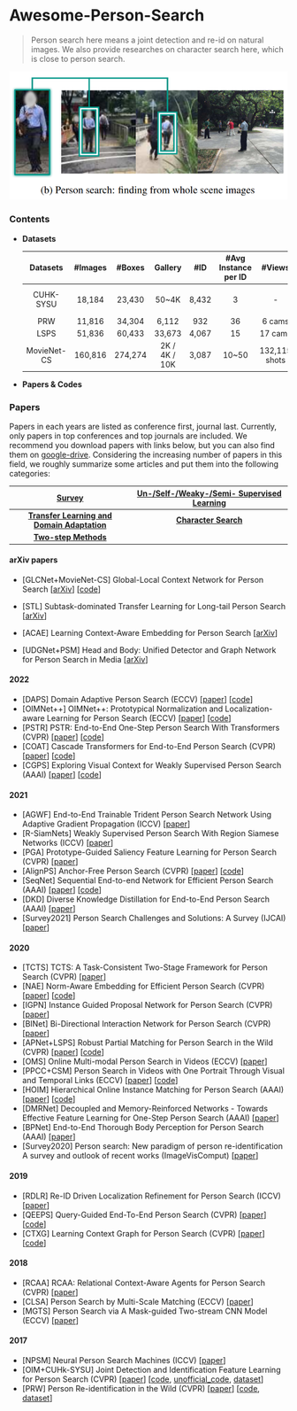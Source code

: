 # Awesome-Person-Search
> Person search here means a joint detection and re-id on natural images. We also provide researches on character search here, which is close to person search.

![image-20220208141537783](README.assets/image-20220208141537783.png)

### Contents

+ **Datasets**

    |  Datasets   | #Images | #Boxes  |    Gallery    |  #ID  | #Avg Instance per ID |    #Views     |          Scene          | Box per Background |                            Links                             |
    | :---------: | :-----: | :-----: | :-----------: | :---: | :------------------: | :-----------: | :---------------------: | :----------------: | :----------------------------------------------------------: |
    |  CUHK-SYSU  | 18,184  | 23,430  |     50~4K     | 8,432 |          3           |       -       | surveillance, movies/TV |         -          | [homepage](https://github.com/ShuangLI59/person_search), [google-drive](https://drive.google.com/file/d/1z3LsFrJTUeEX3-XjSEJMOBrslxD2T5af/view) |
    |     PRW     | 11,816  | 34,304  |     6,112     |  932  |          36          |    6 cams     |      surveillance       |       5,717        |   [homepage](https://github.com/liangzheng06/PRW-baseline)   |
    |    LSPS     | 51,836  | 60,433  |    33,673     | 4,067 |          15          |    17 cams    |      surveillance       |       3,555        |                              -                               |
    | MovieNet-CS | 160,816 | 274,274 | 2K / 4K / 10K | 3,087 |        10~50         | 132,115 shots |         movies          |        2.1         | [google-drive_dir](https://drive.google.com/drive/folders/1wbq5jptOGxXDE0ze1tAMdcvXEaE1Wybt) |



+ **Papers & Codes**



### Papers

Papers in each years are listed as conference first, journal last. Currently, only papers in top conferences and top journals are included. We recommend you download papers with links below, but you can also find them on [google-drive](https://drive.google.com/drive/u/0/folders/18uP-XXrdCXEEVMG1DHPJllBH1XeOxFPW). Considering the increasing number of papers in this field, we roughly summarize some articles and put them into the following categories:

|                   [Survey](src/Survey.md)                    | [Un-/Self-/Weaky-/Semi- Supervised Learning](src/XSupervised_Learning.md) |
| :----------------------------------------------------------: | :----------------------------------------------------------: |
| [**Transfer Learning and Domain Adaptation**](src/Transfer_Learning_and_Domain_Adaptation.md) |       [**Character Search**](src/Character_Search.md)        |
|       [**Two-step Methods**](src/Two-step_Methods.md)        |                                                              |



#### arXiv papers

+ [GLCNet+MovieNet-CS] Global-Local Context Network for Person Search [[arXiv](https://arxiv.org/pdf/2112.02500.pdf)] [[code](https://github.com/ZhengPeng7/GLCNet)]

+ [STL] Subtask-dominated Transfer Learning for Long-tail Person Search [[arXiv](https://arxiv.org/pdf/2112.00527.pdf)]

+ [ACAE] Learning Context-Aware Embedding for Person Search [[arXiv](https://arxiv.org/pdf/2111.14316.pdf)]

+ [UDGNet+PSM] Head and Body: Unified Detector and Graph Network for Person Search in Media [[arXiv](https://arxiv.org/pdf/2111.13888.pdf)]

#### 2022

+ [DAPS] Domain Adaptive Person Search (ECCV) [[paper](https://arxiv.org/pdf/2207.11898.pdf)] [[code](https://github.com/caposerenity/DAPS)]
+ [OIMNet++] OIMNet++: Prototypical Normalization and Localization-aware Learning for Person Search (ECCV) [[paper](https://arxiv.org/pdf/2207.10320.pdf)] [[code](https://github.com/cvlab-yonsei/OIMNetPlus)]
+ [PSTR] PSTR: End-to-End One-Step Person Search With Transformers (CVPR) [[paper](https://arxiv.org/pdf/2204.03340.pdf)] [[code](https://github.com/JialeCao001/PSTR)]
+ [COAT] Cascade Transformers for End-to-End Person Search (CVPR) [[paper](https://arxiv.org/pdf/2203.09642.pdf)] [[code](https://github.com/Kitware/COAT)]
+ [CGPS] Exploring Visual Context for Weakly Supervised Person Search (AAAI) [[paper](https://arxiv.org/pdf/2106.10506.pdf)] [[code](https://github.com/ljpadam/CGPS)]

#### 2021

+ [AGWF] End-to-End Trainable Trident Person Search Network Using Adaptive Gradient Propagation (ICCV) [[paper](https://openaccess.thecvf.com/content/ICCV2021/papers/Han_End-to-End_Trainable_Trident_Person_Search_Network_Using_Adaptive_Gradient_Propagation_ICCV_2021_paper.pdf)]
+ [R-SiamNets] Weakly Supervised Person Search With Region Siamese Networks (ICCV) [[paper](https://arxiv.org/pdf/2109.06109.pdf)]
+ [PGA] Prototype-Guided Saliency Feature Learning for Person Search (CVPR) [[paper](https://openaccess.thecvf.com/content/CVPR2021/papers/Kim_Prototype-Guided_Saliency_Feature_Learning_for_Person_Search_CVPR_2021_paper.pdf)]
+ [AlignPS] Anchor-Free Person Search (CVPR) [[paper](https://arxiv.org/abs/2103.11617)] [[code](https://github.com/daodaofr/AlignPS)]
+ [SeqNet] Sequential End-to-end Network for Efficient Person Search (AAAI) [[paper](https://arxiv.org/pdf/2103.10148.pdf)] [[code](https://github.com/serend1p1ty/SeqNet)]
+ [DKD] Diverse Knowledge Distillation for End-to-End Person Search (AAAI) [[paper](https://arxiv.org/pdf/2012.11187)]
+ [Survey2021] Person Search Challenges and Solutions: A Survey (IJCAI) [[paper](https://arxiv.org/pdf/2105.01605)]

#### 2020

+ [TCTS] TCTS: A Task-Consistent Two-Stage Framework for Person Search (CVPR) [[paper](https://openaccess.thecvf.com/content_CVPR_2020/papers/Wang_TCTS_A_Task-Consistent_Two-Stage_Framework_for_Person_Search_CVPR_2020_paper.pdf)]
+ [NAE] Norm-Aware Embedding for Efficient Person Search (CVPR) [[paper](https://openaccess.thecvf.com/content_CVPR_2020/papers/Chen_Norm-Aware_Embedding_for_Efficient_Person_Search_CVPR_2020_paper.pdf)] [[code](https://github.com/dichen-cd/NAE4PS)]
+ [IGPN] Instance Guided Proposal Network for Person Search (CVPR) [[paper](https://openaccess.thecvf.com/content_CVPR_2020/papers/Dong_Instance_Guided_Proposal_Network_for_Person_Search_CVPR_2020_paper.pdf)]
+ [BINet] Bi-Directional Interaction Network for Person Search (CVPR) [[paper](https://openaccess.thecvf.com/content_CVPR_2020/papers/Dong_Bi-Directional_Interaction_Network_for_Person_Search_CVPR_2020_paper.pdf)]
+ [APNet+LSPS] Robust Partial Matching for Person Search in the Wild (CVPR) [[paper](https://arxiv.org/pdf/2004.09329.pdf)] [[code](https://github.com/zhongyingji/APNet)]
+ [OMS] Online Multi-modal Person Search in Videos (ECCV) [[paper](https://arxiv.org/pdf/2008.03546.pdf)]
+ [PPCC+CSM] Person Search in Videos with One Portrait Through Visual and Temporal Links (ECCV) [[paper](https://arxiv.org/pdf/1807.10510)] [[code](https://github.com/hqqasw/person-search-PPCC)]
+ [HOIM] Hierarchical Online Instance Matching for Person Search (AAAI) [[paper](https://ojs.aaai.org/index.php/AAAI/article/view/6623/6477)] [[code](https://github.com/dichen-cd/HOIM-PyTorch)]
+ [DMRNet] Decoupled and Memory-Reinforced Networks - Towards Effective Feature Learning for One-Step Person Search (AAAI) [[paper](https://arxiv.org/pdf/2102.10795)]
+ [BPNet] End-to-End Thorough Body Perception for Person Search (AAAI) [[paper](https://ojs.aaai.org/index.php/AAAI/article/view/6886/6740)]
+ [Survey2020] Person search: New paradigm of person re-identification A survey and outlook of recent works (ImageVisComput) [[paper](https://www.researchgate.net/publication/342599179_Person_search_New_paradigm_of_person_re-identification_A_survey_and_outlook_of_recent_works/fulltext/5efc8586299bf18816f6243a/Person-search-New-paradigm-of-person-re-identification-A-survey-and-outlook-of-recent-works.pdf)]

#### 2019

+ [RDLR] Re-ID Driven Localization Refinement for Person Search (ICCV) [[paper](https://arxiv.org/pdf/1909.08580)]
+ [QEEPS] Query-Guided End-To-End Person Search (CVPR) [[paper](https://arxiv.org/pdf/1905.01203)] [[code](https://github.com/munjalbharti/Query-guided-End-to-End-Person-Search)]
+ [CTXG] Learning Context Graph for Person Search (CVPR) [[paper](https://arxiv.org/pdf/1905.01203.pdf)] [[code](https://github.com/sjtuzq/person_search_gcn)]

#### 2018

+ [RCAA] RCAA: Relational Context-Aware Agents for Person Search (CVPR) [[paper](https://www.ecva.net/papers/eccv_2018/papers_ECCV/papers/Xiaojun_Chang_RCAA_Relational_Context-Aware_ECCV_2018_paper.pdf)]
+ [CLSA] Person Search by Multi-Scale Matching (ECCV) [[paper](https://arxiv.org/pdf/1807.08582)]
+ [MGTS] Person Search via A Mask-guided Two-stream CNN Model (ECCV) [[paper](https://arxiv.org/pdf/1807.08107)]

#### 2017

+ [NPSM] Neural Person Search Machines (ICCV) [[paper](https://arxiv.org/pdf/1707.06777)]
+ [OIM+CUHk-SYSU] Joint Detection and Identification Feature Learning for Person Search (CVPR) [[paper](https://arxiv.org/pdf/1604.01850)] [[code](https://github.com/ShuangLI59/person_search), [unofficial_code](https://github.com/serend1p1ty/person_search), [dataset](https://drive.google.com/file/d/1z3LsFrJTUeEX3-XjSEJMOBrslxD2T5af/view)]
+ [PRW] Person Re-identification in the Wild (CVPR) [[paper](https://arxiv.org/pdf/1604.02531)] [[code](https://github.com/liangzheng06/PRW-baseline), [dataset](http://zheng-lab.cecs.anu.edu.au/Project/project_prw.html)]


